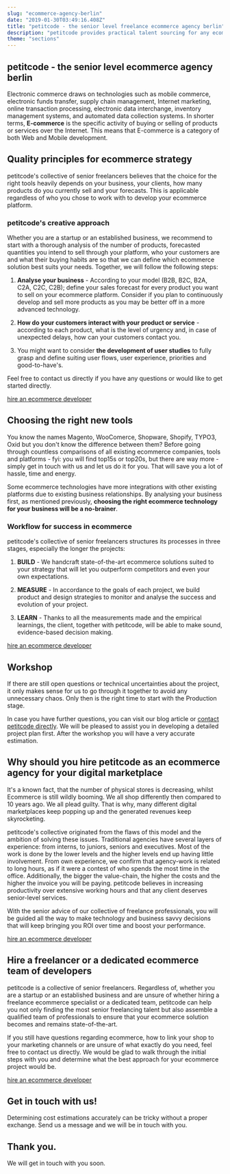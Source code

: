 ```yaml
---
slug: "ecommerce-agency-berlin"
date: "2019-01-30T03:49:16.408Z"
title: "petitcode - the senior level freelance ecommerce agency berlin"
description: "petitcode provides practical talent sourcing for any ecommerce project."
theme: "sections"
---
```


<Sections>
<Section>
<Columns contentWidth="6">
<ColumnContent>

# petitcode - the senior level ecommerce agency berlin

Electronic commerce draws on technologies such as mobile commerce, electronic funds transfer, supply chain management, Internet marketing, online transaction processing, electronic data interchange, inventory management systems, and automated data collection systems. In shorter terms, **E-commerce** is the specific activity of buying or selling of products or services over the Internet. This means that E-commerce is a category of both Web and Mobile development.

</ColumnContent>
<ColumnImage file="kyle-glenn-392519-unsplash.jpg" alt="ecommerce is a continuous process of optimization">
</ColumnImage>
</Columns>
</Section>
<Section>
<Columns reverse contentWidth="6">
<ColumnContent>

## Quality principles for ecommerce strategy

petitcode's collective of senior freelancers believes that the choice for the right tools heavily depends on your business, your clients, how many products do you currently sell and your forecasts. This is applicable regardless of who you chose to work with to develop your ecommerce platform.

### petitcode's creative approach

Whether you are a startup or an established business, we recommend to start with a thorough analysis of the number of products, forecasted quantities you intend to sell through your platform, who your customers are and what their buying habits are so that we can define which ecommerce solution best suits your needs. Together, we will follow the following steps:

1.  **Analyse your business** - According to your model (B2B, B2C, B2A, C2A, C2C, C2B); define your sales forecast for every product you want to sell on your ecommerce platform. Consider if you plan to continuously develop and sell more products as you may be better off in a more advanced technology.

2.  **How do your customers interact with your product or service** - according to each product, what is the level of urgency and, in case of unexpected delays, how can your customers contact you.

3.  You might want to consider **the development of user studies** to fully grasp and define suiting user flows, user experience, priorities and good-to-have's.

Feel free to contact us directly if you have any questions or would like to get started directly.

[hire an ecommerce developer](#contact)

</ColumnContent>
<ColumnImage file="carl-heyerdahl-181868-unsplash.jpg" alt="whether in business or ecommerce, we all search to do and achieve more">
</ColumnImage>
</Columns>

</Section>
<Section>
<Columns reverse contentWidth="6">
<ColumnContent>

## Choosing the right new tools

You know the names Magento, WooComerce, Shopware, Shopify, TYPO3, Oxid but you don't know the difference between them? Before going through countless comparisons of all existing ecommerce companies, tools and platforms - fyi: you will find top15s or top20s, but there are way more - simply get in touch with us and let us do it for you. That will save you a lot of hassle, time and energy.

Some ecommerce technologies have more integrations with other existing platforms due to existing business relationships. By analysing your business first, as mentioned previously, **choosing the right ecommerce technology for your business will be a no-brainer**.

### Workflow for success in ecommerce

petitcode's collective of senior freelancers structures its processes in three stages, especially the longer the projects:

1.  **BUILD** - We handcraft state-of-the-art ecommerce solutions suited to your strategy that will let you outperform competitors and even your own expectations.

2.  **MEASURE** - In accordance to the goals of each project, we build product and design strategies to monitor and analyse the success and evolution of your project.

3.  **LEARN** - Thanks to all the measurements made and the empirical learnings, the client, together with petitcode, will be able to make sound, evidence-based decision making.

[hire an ecommerce developer](#contact)

</ColumnContent>
<ColumnImage file="adeolu-eletu-13086-unsplash.jpg" alt="a sound marketing analysis and ecommerce strategy will translate into solid figures">
</ColumnImage>
</Columns>
</Section>
<Section>
<Columns contentWidth="6">
<ColumnContent>

## Workshop

If there are still open questions or technical uncertainties about the project, it only makes sense for us to go through it together to avoid any unnecessary chaos. Only then is the right time to start with the Production stage.

In case you have further questions, you can visit our <Link humanId="article-2">blog article</Link> or [contact petitcode directly](#Contact). We will be pleased to assist you in developing a detailed project plan first. After the workshop you will have a very accurate estimation.


</ColumnContent>
<ColumnImage file="adeolu-eletu-13086-unsplash.jpg" alt="Eine solide Marketinganalyse und E-Commerce-Strategie werden in solide Zahlen umgesetzt">
</ColumnImage>
</Columns>
</Section>
<Section>
<Columns reverse contentWidth="6">
<ColumnContent>

## Why should you hire petitcode as an ecommerce agency for your digital marketplace

It's a known fact, that the number of physical stores is decreasing, whilst Ecommerce is still wildly booming. We all shop differently then compared to 10 years ago. We all plead guilty. That is why, many different digital marketplaces keep popping up and the generated revenues keep skyrocketing.

petitcode's collective originated from the flaws of this model and the ambition of solving these issues. Traditional agencies have several layers of experience: from interns, to juniors, seniors and executives. Most of the work is done by the lower levels and the higher levels end up having little involvement. From own experience, we confirm that agency-work is related to long hours, as if it were a contest of who spends the most time in the office. Additionally, the bigger the value-chain, the higher the costs and the higher the invoice you will be paying. petitcode believes in increasing productivity over extensive working hours and that any client deserves senior-level services.

With the senior advice of our collective of freelance professionals, you will be guided all the way to make technology and business savvy decisions that will keep bringing you ROI over time and boost your performance.

[hire an ecommerce developer](#contact)

</ColumnContent>
<ColumnImage file="william-iven-19843-unsplash.jpg" alt="ecommerce is a continuous process of optimization">
</ColumnImage>
</Columns>

</Section>
<Section>
<SectionContent>
<Centered>

## Hire a freelancer or a dedicated ecommerce team of developers

petitcode is a collective of senior freelancers. Regardless of, whether you are a startup or an established business and are unsure of whether hiring a freelance ecommerce specialist or a dedicated team, petitcode can help you not only finding the most senior freelancing talent but also assemble a qualified team of professionals to ensure that your ecommerce solution becomes and remains state-of-the-art.

If you still have questions regarding ecommerce, how to link your shop to your marketing channels or are unsure of what exactly do you need, feel free to contact us directly. We would be glad to walk through the initial steps with you and determine what the best approach for your ecommerce project would be.

[hire an ecommerce developer](#contact)

</Centered>
</SectionContent>
</Section>
<Section inverted scrollId="contact">
<SectionContent>
<ClientForm scrollTo="contact">
<FormIntro>

# Get in touch with us!

Determining cost estimations accurately can be tricky without a proper exchange. Send us a message and we will be in touch with you.

</FormIntro>
<FormSuccess>

# Thank you.

We will get in touch with you soon.

</FormSuccess>
</ClientForm>
</SectionContent>
</Section>
</Sections>
